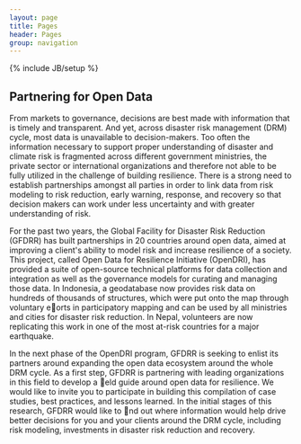 ```yaml
---
layout: page
title: Pages 
header: Pages
group: navigation
---
```

{% include JB/setup %}

## Partnering for Open Data

From markets to governance, decisions are best made with information that is timely and transparent. And yet, across disaster risk management (DRM) cycle, most data is unavailable to decision-makers. Too often the information necessary to support proper understanding of disaster and climate risk is fragmented across different government ministries, the private sector or international organizations and therefore not able to be fully utilized in the challenge of building resilience. There is a strong need to establish partnerships amongst all parties in order to link data from risk modeling to risk reduction, early warning, response, and recovery so that decision makers can work under less uncertainty and with greater understanding of risk.

For the past two years, the Global Facility for Disaster Risk Reduction (GFDRR) has built partnerships in 20 countries around open data, aimed at improving a client's ability to model risk and increase resilience of a society. This project, called Open Data for Resilience Initiative (OpenDRI), has provided a suite of open-source technical platforms for data collection and integration as well as the governance models for curating and managing those data. In Indonesia, a geodatabase now provides risk data on hundreds of thousands of structures, which were put onto the map through voluntary eorts in participatory mapping and can be used by all ministries and cities for disaster risk reduction. In Nepal, volunteers are now replicating this work in one of the most at-risk countries for a major earthquake.

In the next phase of the OpenDRI program, GFDRR is seeking to enlist its partners around expanding the open data ecosystem around the whole DRM cycle. As a first step, GFDRR is partnering with leading organizations in this field to develop a eld guide around open data for resilience. We would like to invite you to participate in building this compilation of case studies, best practices, and lessons learned. In the initial stages of this research, GFDRR would like to nd out where information would help drive better decisions for you and your clients around the DRM cycle, including risk modeling, investments in disaster risk reduction and recovery.
